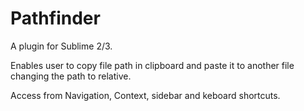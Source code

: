 # Pathfinder
A plugin for Sublime 2/3.


Enables user to copy file path in clipboard and paste it to another file changing the path to relative.

Access from Navigation, Context, sidebar and keboard shortcuts.
